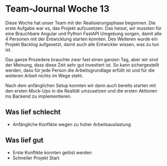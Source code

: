 # Team-Journal Woche 13

Diese Woche hat unser Team mit der Realisierungsphase begonnen. Die erste Aufgabe war es, das Projekt aufzusetzen. Das heisst, wir mussten für eine Brauchbare Angular und Python FastAPI Umgebung sorgen, damit alle 4 Personen mit der Entwicklung starten konnten. Des Weiteren wurde ein Projekt Backlog aufgesetzt, damit auch alle Entwickler wissen, was zu tun ist.

Das ganze Prozedere brauchte zwar fast einen ganzen Tag, aber wir sind der Meinung, dass diese Zeit sehr gut investiert ist. So kann sichergestellt werden, dass für jede Person die Arbeitsgrundlage erfüllt ist und für die weiteren Arbeit nichts im Wege steht.

Nach dem anfänglichen Setup konnten wir dann auch bereits starten mit den ersten Mock-Ups in die Realität umzusetzen und die ersten Aktionen ins Backend zu implementieren.

## Was lief schlecht

- Anfängliche Konflikte wegen zu hoher Arbeitsauslastung

## Was lief gut

- Erste Konflikte konnten gelöst werden
- Schneller Projekt Start


